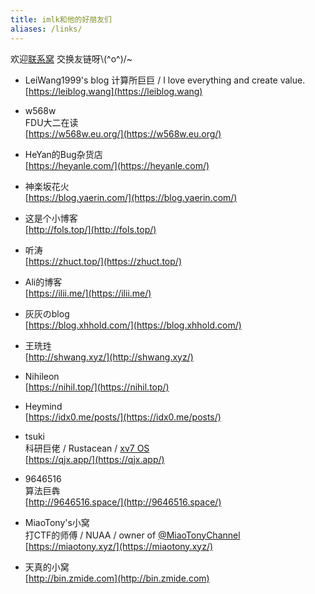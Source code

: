 ```yaml
---
title: imlk和他的好朋友们
aliases: /links/
---
```


欢迎[联系窝](/about) 交换友链呀\\(^o^)/~

- LeiWang1999's blog
    计算所巨巨 / I love everything and create value.
    [https://leiblog.wang](https://leiblog.wang)

- w568w  
    FDU大二在读  
    [https://w568w.eu.org/](https://w568w.eu.org/)

- HeYan的Bug杂货店  
    [https://heyanle.com/](https://heyanle.com/)

- 神楽坂花火  
    [https://blog.yaerin.com/](https://blog.yaerin.com/)

- 这是个小博客  
    [http://fols.top/](http://fols.top/)

- 听涛  
    [https://zhuct.top/](https://zhuct.top/)

- Ali的博客  
    [https://ilii.me/](https://ilii.me/)

- 灰灰のblog  
    [https://blog.xhhold.com/](https://blog.xhhold.com/)

- 王珗珄  
    [http://shwang.xyz/](http://shwang.xyz/)

- Nihileon  
    [https://nihil.top/](https://nihil.top/)

- Heymind  
    [https://idx0.me/posts/](https://idx0.me/posts/)

- tsuki  
    科研巨佬 / Rustacean / [xv7 OS](https://github.com/imtsuki/xv7)   
    [https://qjx.app/](https://qjx.app/)

- 9646516  
    算法巨犇   
    [http://9646516.space/](http://9646516.space/)

- MiaoTony's小窝  
    打CTF的师傅 / NUAA / owner of [@MiaoTonyChannel](https://t.me/MiaoTonyChannel)  
    [https://miaotony.xyz/](https://miaotony.xyz/)

- 天真的小窝  
    [http://bin.zmide.com](http://bin.zmide.com)


